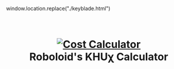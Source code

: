 window.location.replace("./keyblade.html")

<h1 align="center">
  <br>
  <a href="https://roboloid.github.io/khux/"><img src="https://miro.medium.com/max/3016/0*i1XbVjul86E_CSyf.jpg" alt="Cost Calculator"></a>
  <br>
  Roboloid's KHUχ Calculator
  <br>
</h1>